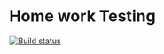 # Home work Testing

[![Build status](https://ci.appveyor.com/api/projects/status/ah7d90fh6celgesl?svg=true)](https://ci.appveyor.com/project/AlexanderAndreevGIT/ahj-04-testing)